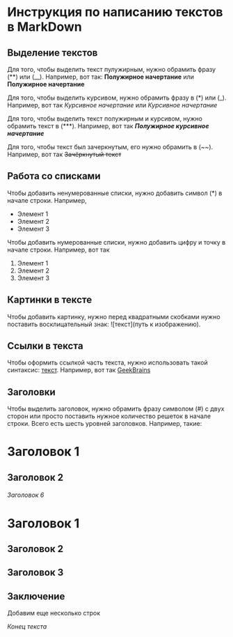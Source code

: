 # Инструкция по написанию текстов в MarkDown

## Выделение текстов

Для того, чтобы выделить текст пулужирным, нужно обрамить фразу (**) или (__). Например, вот так: 
**Полужирное начертание** или __Полужирное начертание__

Для того, чтобы выделить курсивом, нужно обрамить фразу в (*) или (_). Например, вот так *Курсивное начертание* или _Курсивное начертание_

Для того, чтобы выделить текст полужирным и курсивом, нужно обрамить текст в  (***). Например, вот так  ***Полужирное курсивное начертание***

Для того, чтобы текст был зачеркнутым, его нужно обрамить в (~~). Например, вот так 
~~Зачёркнутый текст~~

## Работа со списками

Чтобы добавить ненумерованные списки, нужно добавить символ (*) в начале строки. Например,
* Элемент 1
* Элемент 2
* Элемент 3

Чтобы добавить нумерованные списки, нужно добавить цифру и точку в начале строки. Например, вот так
1. Элемент 1 
2. Элемент 2
3. Элемент 3

## Картинки в тексте

Чтобы добавить картинку, нужно перед квадратными скобками нужно поставить восклицательный знак: ![текст](путь к изображению).

## Ссылки в текста

Чтобы оформить ссылкой часть текста, нужно использовать такой синтаксис: [текст](ссылка). Например, вот так [GeekBrains](https://gb.ru/education_new)

## Заголовки

Чтобы выделить заголовок, нужно обрамить фразу символом (#) с двух сторон или просто поставить нужное количество решеток в начале строки. Всего есть шесть уровней заголовков. Например, такие:
# Заголовок 1 #
## Заголовок 2 ##
###### Заголовок 6 ######
# Заголовок 1
## Заголовок 2
## Заголовок 3

## Заключение

Добавим еще несколько строк 

*Конец текста*
